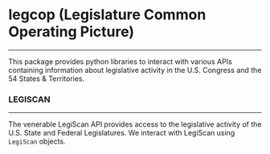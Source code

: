 # legcop (Legislature Common Operating Picture)

---

This package provides python libraries to interact with various APIs containing information
about legislative activity in the U.S. Congress and the 54 States & Territories.

### LEGISCAN

---

The venerable LegiScan API provides access to the legislative activity of the U.S. State
and Federal Legislatures. We interact with LegiScan using `LegiScan` objects.

```




``` 